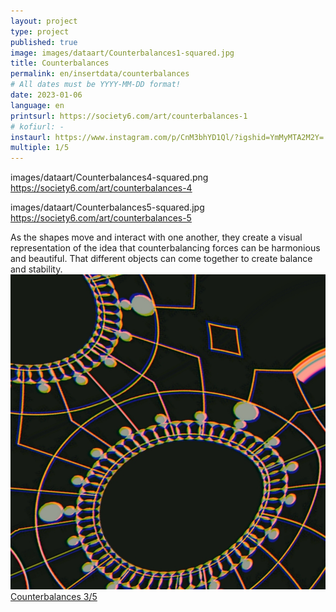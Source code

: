 ```yaml
---
layout: project
type: project
published: true
image: images/dataart/Counterbalances1-squared.jpg
title: Counterbalances
permalink: en/insertdata/counterbalances
# All dates must be YYYY-MM-DD format!
date: 2023-01-06
language: en
printsurl: https://society6.com/art/counterbalances-1
# kofiurl: -
instaurl: https://www.instagram.com/p/CnM3bhYD1Ql/?igshid=YmMyMTA2M2Y=
multiple: 1/5
---
```




images/dataart/Counterbalances4-squared.png
https://society6.com/art/counterbalances-4

images/dataart/Counterbalances5-squared.jpg
https://society6.com/art/counterbalances-5


<div class="ui stackable grid">

  <div class="twelve wide column">
   As the shapes move and interact with one another, they create a visual representation of the idea that counterbalancing forces can be harmonious and beautiful. That different objects can come together to create balance and stability. 
  </div> 
  
  <div class="four wide column">
   <div class="ui two doubling cards">
     <a class="card" href="https://society6.com/art/counterbalances-3">
       <div class="image"><img src="/images/dataart/Counterbalances3-squared.jpg"></div>
       <div class="content">  
          <div class="description">Counterbalances 3/5</div>
       </div
     </a>
  
   </div>
  </div>

</div>
